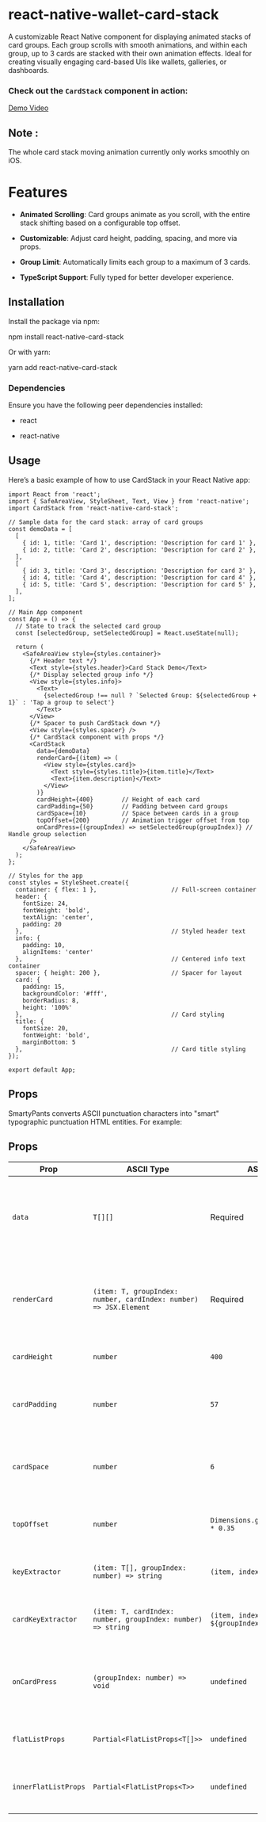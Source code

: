 # react-native-wallet-card-stack

A customizable React Native component for displaying animated stacks of card groups. Each group scrolls with smooth animations, and within each group, up to 3 cards are stacked with their own animation effects. Ideal for creating visually engaging card-based UIs like wallets, galleries, or dashboards.

### Check out the `CardStack` component in action:

[Demo Video](https://www.youtube.com/shorts/y9ets6PTXmY)

## Note :

The whole card stack moving animation currently only works smoothly on iOS.

# Features

- **Animated Scrolling**: Card groups animate as you scroll, with the entire stack shifting based on a configurable top offset.

- **Customizable**: Adjust card height, padding, spacing, and more via props.

- **Group Limit**: Automatically limits each group to a maximum of 3 cards.

- **TypeScript Support**: Fully typed for better developer experience.

## Installation

Install the package via npm:

npm install react-native-card-stack

Or with yarn:

yarn add react-native-card-stack

### Dependencies

Ensure you have the following peer dependencies installed:

- react

- react-native

## Usage

Here’s a basic example of how to use CardStack in your React Native app:

    import React from 'react';
    import { SafeAreaView, StyleSheet, Text, View } from 'react-native';
    import CardStack from 'react-native-card-stack';

    // Sample data for the card stack: array of card groups
    const demoData = [
      [
        { id: 1, title: 'Card 1', description: 'Description for card 1' },
        { id: 2, title: 'Card 2', description: 'Description for card 2' },
      ],
      [
        { id: 3, title: 'Card 3', description: 'Description for card 3' },
        { id: 4, title: 'Card 4', description: 'Description for card 4' },
        { id: 5, title: 'Card 5', description: 'Description for card 5' },
      ],
    ];

    // Main App component
    const App = () => {
      // State to track the selected card group
      const [selectedGroup, setSelectedGroup] = React.useState(null);

      return (
        <SafeAreaView style={styles.container}>
          {/* Header text */}
          <Text style={styles.header}>Card Stack Demo</Text>
          {/* Display selected group info */}
          <View style={styles.info}>
            <Text>
              {selectedGroup !== null ? `Selected Group: ${selectedGroup + 1}` : 'Tap a group to select'}
            </Text>
          </View>
          {/* Spacer to push CardStack down */}
          <View style={styles.spacer} />
          {/* CardStack component with props */}
          <CardStack
            data={demoData}
            renderCard={(item) => (
              <View style={styles.card}>
                <Text style={styles.title}>{item.title}</Text>
                <Text>{item.description}</Text>
              </View>
            )}
            cardHeight={400}        // Height of each card
            cardPadding={50}        // Padding between card groups
            cardSpace={10}          // Space between cards in a group
            topOffset={200}         // Animation trigger offset from top
            onCardPress={(groupIndex) => setSelectedGroup(groupIndex)} // Handle group selection
          />
        </SafeAreaView>
      );
    };

    // Styles for the app
    const styles = StyleSheet.create({
      container: { flex: 1 },                     // Full-screen container
      header: {
        fontSize: 24,
        fontWeight: 'bold',
        textAlign: 'center',
        padding: 20
      },                                          // Styled header text
      info: {
        padding: 10,
        alignItems: 'center'
      },                                          // Centered info text container
      spacer: { height: 200 },                    // Spacer for layout
      card: {
        padding: 15,
        backgroundColor: '#fff',
        borderRadius: 8,
        height: '100%'
      },                                          // Card styling
      title: {
        fontSize: 20,
        fontWeight: 'bold',
        marginBottom: 5
      },                                          // Card title styling
    });

    export default App;

## Props

SmartyPants converts ASCII punctuation characters into "smart" typographic punctuation HTML entities. For example:

## Props

| Prop                 | ASCII Type                                                        | ASCII Default                                         | Description                                                                    |
| -------------------- | ----------------------------------------------------------------- | ----------------------------------------------------- | ------------------------------------------------------------------------------ |
| `data`               | `T[][]`                                                           | Required                                              | Array of card groups, where each group is an array of card data objects.       |
| `renderCard`         | `(item: T, groupIndex: number, cardIndex: number) => JSX.Element` | Required                                              | Function to render each card, receiving the item, group index, and card index. |
| `cardHeight`         | `number`                                                          | `400`                                                 | Height of each card in pixels.                                                 |
| `cardPadding`        | `number`                                                          | `57`                                                  | Padding between card groups in the animation.                                  |
| `cardSpace`          | `number`                                                          | `6`                                                   | Space between cards within a group in the animation.                           |
| `topOffset`          | `number`                                                          | `Dimensions.get('window').height * 0.35`              | Top offset for the stack animation trigger.                                    |
| `keyExtractor`       | `(item: T[], groupIndex: number) => string`                       | `(item, index) => ${index}`                           | Key extractor for card groups.                                                 |
| `cardKeyExtractor`   | `(item: T, cardIndex: number, groupIndex: number) => string`      | `(item, index, groupIndex) => ${groupIndex}-${index}` | Key extractor for cards within a group.                                        |
| `onCardPress`        | `(groupIndex: number) => void`                                    | `undefined`                                           | Callback when a card group is pressed, receives the group index.               |
| `flatListProps`      | `Partial<FlatListProps<T[]>>`                                     | `undefined`                                           | Additional props for the outer FlatList.                                       |
| `innerFlatListProps` | `Partial<FlatListProps<T>>`                                       | `undefined`                                           | Additional props for the inner FlatList (per group).                           |

```

```

